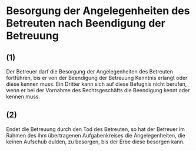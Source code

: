 # Besorgung der Angelegenheiten des Betreuten nach Beendigung der Betreuung



## (1)

 Der Betreuer darf die Besorgung der Angelegenheiten des Betreuten fortführen, bis er von der Beendigung der Betreuung Kenntnis erlangt oder diese kennen muss. Ein Dritter kann sich auf diese Befugnis nicht berufen, wenn er bei der Vornahme des Rechtsgeschäfts die Beendigung kennt oder kennen muss.

## (2)

 Endet die Betreuung durch den Tod des Betreuten, so hat der Betreuer im Rahmen des ihm übertragenen Aufgabenkreises die Angelegenheiten, die keinen Aufschub dulden, zu besorgen, bis der Erbe diese besorgen kann. 

